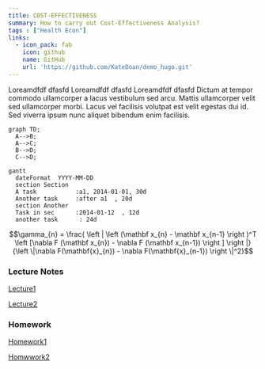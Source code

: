 ```yaml
---
title: COST-EFFECTIVENESS
summary: How to carry out Cost-Effectiveness Analysis?
tags : ["Health Econ"]
links:
  - icon_pack: fab
    icon: github
    name: GitHub
    url: 'https://github.com/KateDoan/demo_hugo.git'
---
```

Loreamdfdf dfasfd Loreamdfdf dfasfd Loreamdfdf dfasfd Dictum at tempor commodo ullamcorper a lacus vestibulum sed arcu. Mattis ullamcorper velit sed ullamcorper morbi. Lacus vel facilisis volutpat est velit egestas dui id. Sed viverra ipsum nunc aliquet bibendum enim facilisis. 

```mermaid
graph TD;
  A-->B;
  A-->C;
  B-->D;
  C-->D;
```

```mermaid
gantt
  dateFormat  YYYY-MM-DD
  section Section
  A task           :a1, 2014-01-01, 30d
  Another task     :after a1  , 20d
  section Another
  Task in sec      :2014-01-12  , 12d
  another task      : 24d
```

$$\gamma_{n} = \frac{ 
\left | \left (\mathbf x_{n} - \mathbf x_{n-1} \right )^T 
\left [\nabla F (\mathbf x_{n}) - \nabla F (\mathbf x_{n-1}) \right ] \right |}
{\left \|\nabla F(\mathbf{x}_{n}) - \nabla F(\mathbf{x}_{n-1}) \right \|^2}$$

### Lecture Notes
[Lecture1](https://github.com/KateDoan/demo_hugo/raw/master/pdf_demo.pdf)

[Lecture2](https://github.com/KateDoan/demo_hugo/raw/master/pdf_demo.pdf)

### Homework
[Homework1](https://github.com/KateDoan/demo_hugo/raw/master/pdf_demo.pdf)

[Homwwork2](https://github.com/KateDoan/demo_hugo/raw/master/pdf_demo.pdf)
